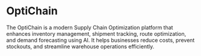 # OptiChain
The OptiChain is a modern Supply Chain Optimization platform that enhances inventory management, shipment tracking, route optimization, and demand forecasting using AI. It helps businesses reduce costs, prevent stockouts, and streamline warehouse operations efficiently.
